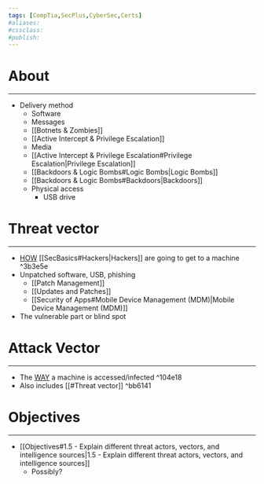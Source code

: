 ```yaml
---
tags: [CompTia,SecPlus,CyberSec,Certs]
#aliases:
#cssclass:
#publish:
---
```


# About
---
- Delivery method
   - Software
   - Messages
   - [[Botnets & Zombies]]
   - [[Active Intercept & Privilege Escalation]]
   - Media
   - [[Active Intercept & Privilege Escalation#Privilege Escalation|Privilege Escalation]]
   - [[Backdoors & Logic Bombs#Logic Bombs|Logic Bombs]]
   - [[Backdoors & Logic Bombs#Backdoors|Backdoors]]
   - Physical access
	   - USB drive

# Threat vector
---
- <u>HOW</u> [[SecBasics#Hackers|Hackers]] are going to get to a machine ^3b3e5e
- Unpatched software, USB, phishing
	- [[Patch Management]]
	- [[Updates and Patches]]
	- [[Security of Apps#Mobile Device Management (MDM)|Mobile Device Management (MDM)]]
- The vulnerable part or blind spot

# Attack Vector
---
- The <u>WAY</u> a machine is accessed/infected ^104e18
- Also includes [[#Threat vector]] ^bb6141

# Objectives
---
- [[Objectives#1.5 - Explain different threat actors, vectors, and intelligence sources|1.5 - Explain different threat actors, vectors, and intelligence sources]]
	- Possibly?